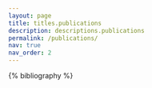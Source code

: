 ```yaml
---
layout: page
title: titles.publications
description: descriptions.publications
permalink: /publications/
nav: true
nav_order: 2
---
```

<!-- _pages/publications.md -->
<div class="publications">

{% bibliography %}

</div>
